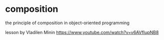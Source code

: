 # composition
the principle of composition in object-oriented programming

lesson by Vladilen Minin
https://www.youtube.com/watch?v=v6AVfIupNB8
